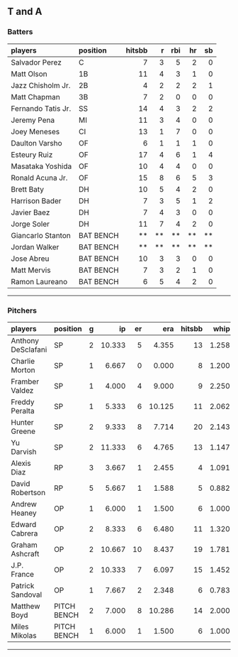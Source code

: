## T and A

### Batters

 
|players            |position  | hitsbb|  r| rbi| hr| sb| 
|:------------------|:---------|------:|--:|---:|--:|--:| 
|Salvador Perez     |C         |      7|  3|   5|  2|  0| 
|Matt Olson         |1B        |     11|  4|   3|  1|  0| 
|Jazz Chisholm Jr.  |2B        |      4|  2|   2|  2|  1| 
|Matt Chapman       |3B        |      7|  2|   0|  0|  0| 
|Fernando Tatis Jr. |SS        |     14|  4|   3|  2|  2| 
|Jeremy Pena        |MI        |     11|  3|   4|  0|  0| 
|Joey Meneses       |CI        |     13|  1|   7|  0|  0| 
|Daulton Varsho     |OF        |      6|  1|   1|  1|  0| 
|Esteury Ruiz       |OF        |     17|  4|   6|  1|  4| 
|Masataka Yoshida   |OF        |     10|  4|   4|  0|  0| 
|Ronald Acuna Jr.   |OF        |     15|  8|   6|  5|  3| 
|Brett Baty         |DH        |     10|  5|   4|  2|  0| 
|Harrison Bader     |DH        |      7|  3|   5|  1|  2| 
|Javier Baez        |DH        |      7|  4|   3|  0|  0| 
|Jorge Soler        |DH        |     11|  7|   4|  2|  0| 
|Giancarlo Stanton  |BAT BENCH |     **| **|  **| **| **| 
|Jordan Walker      |BAT BENCH |     **| **|  **| **| **| 
|Jose Abreu         |BAT BENCH |     10|  3|   3|  0|  0| 
|Matt Mervis        |BAT BENCH |      7|  3|   2|  1|  0| 
|Ramon Laureano     |BAT BENCH |      6|  5|   4|  2|  0| 


* * *

### Pitchers

 
|players            |position    |  g|     ip| er|    era| hitsbb|  whip| so|  w| sv| 
|:------------------|:-----------|--:|------:|--:|------:|------:|-----:|--:|--:|--:| 
|Anthony DeSclafani |SP          |  2| 10.333|  5|  4.355|     13| 1.258|  8|  0|  0| 
|Charlie Morton     |SP          |  1|  6.667|  0|  0.000|      8| 1.200| 10|  1|  0| 
|Framber Valdez     |SP          |  1|  4.000|  4|  9.000|      9| 2.250|  8|  0|  0| 
|Freddy Peralta     |SP          |  1|  5.333|  6| 10.125|     11| 2.062|  4|  0|  0| 
|Hunter Greene      |SP          |  2|  9.333|  8|  7.714|     20| 2.143| 12|  0|  0| 
|Yu Darvish         |SP          |  2| 11.333|  6|  4.765|     13| 1.147| 13|  0|  0| 
|Alexis Diaz        |RP          |  3|  3.667|  1|  2.455|      4| 1.091|  6|  0|  3| 
|David Robertson    |RP          |  5|  5.667|  1|  1.588|      5| 0.882|  7|  1|  2| 
|Andrew Heaney      |OP          |  1|  6.000|  1|  1.500|      6| 1.000|  9|  0|  0| 
|Edward Cabrera     |OP          |  2|  8.333|  6|  6.480|     11| 1.320| 11|  1|  0| 
|Graham Ashcraft    |OP          |  2| 10.667| 10|  8.437|     19| 1.781|  6|  0|  0| 
|J.P. France        |OP          |  2| 10.333|  7|  6.097|     15| 1.452|  5|  1|  0| 
|Patrick Sandoval   |OP          |  1|  7.667|  2|  2.348|      6| 0.783|  5|  0|  0| 
|Matthew Boyd       |PITCH BENCH |  2|  7.000|  8| 10.286|     14| 2.000|  5|  1|  0| 
|Miles Mikolas      |PITCH BENCH |  1|  6.000|  1|  1.500|      6| 1.000|  0|  1|  0| 


* * *


